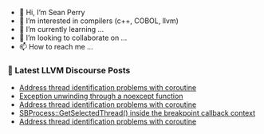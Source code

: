 - 👋 Hi, I’m Sean Perry
- 👀 I’m interested in compilers (c++, COBOL, llvm)
- 🌱 I’m currently learning ...
- 💞️ I’m looking to collaborate on ...
- 📫 How to reach me ...

<!---
s66perry/s66perry is a ✨ special ✨ repository because its `README.md` (this file) appears on your GitHub profile.
You can click the Preview link to take a look at your changes.
--->
### 📕 Latest LLVM Discourse Posts

<!-- DISCOURSE-LLVM:START -->
- [Address thread identification problems with coroutine](https://discourse.llvm.org/t/address-thread-identification-problems-with-coroutine/62015?page=3#post_43)
- [Exception unwinding through a noexcept function](https://discourse.llvm.org/t/exception-unwinding-through-a-noexcept-function/62419#post_3)
- [Address thread identification problems with coroutine](https://discourse.llvm.org/t/address-thread-identification-problems-with-coroutine/62015?page=3#post_42)
- [SBProcess::GetSelectedThread&lpar;&rpar; inside the breakpoint callback context](https://discourse.llvm.org/t/sbprocess-getselectedthread-inside-the-breakpoint-callback-context/62421#post_1)
- [Address thread identification problems with coroutine](https://discourse.llvm.org/t/address-thread-identification-problems-with-coroutine/62015?page=3#post_41)
<!-- DISCOURSE-LLVM:END -->

